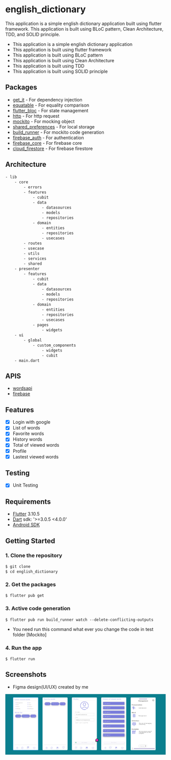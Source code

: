# english_dictionary

<!-- Create a complete descript -->
This application is a simple english dictionary application built using flutter framework. This application is built using BLoC pattern, Clean Architecture, TDD, and SOLID principle.

- This application is a simple english dictionary application
- This application is built using flutter framework
- This application is built using BLoC pattern
- This application is built using Clean Architecture
- This application is built using TDD
- This application is built using SOLID principle

## Packages
- [get_it](https://pub.dev/packages/get_it) - For dependency injection
- [equatable](https://pub.dev/packages/equatable) - For equality comparison
- [flutter_bloc](https://pub.dev/packages/flutter_bloc) - For state management
- [http](https://pub.dev/packages/http) - For http request
- [mockito](https://pub.dev/packages/mockito) - For mocking object
- [shared_preferences](https://pub.dev/packages/shared_preferences) - For local storage
- [build_runner](https://pub.dev/packages/build_runner) - For mockito code generation
- [firebase_auth](https://pub.dev/packages/firebase_auth) - For authentication
- [firebase_core](https://pub.dev/packages/firebase_core) - For firebase core
- [cloud_firestore](https://pub.dev/packages/cloud_firestore) - For firebase firestore


## Architecture
    - lib
        - core
            - errors
            - features
                - cubit
                - data
                    - datasources
                    - models
                    - repositories
                - domain
                    - entities
                    - repositories
                    - usecases
            - routes
            - usecase
            - utils
            - services
            - shared
        - presenter
            - features
                - cubit
                - data
                    - datasources
                    - models
                    - repositories
                - domain
                    - entities
                    - repositories
                    - usecases
                - pages
                    - widgets
        - ui
            - global
                - custom_components
                    - widgets
                    - cubit
        - main.dart
                

## APIS
- [wordsapi](https://www.wordsapi.com/)
- [firebase](https://firebase.google.com/)

## Features
- [x] Login with google
- [X] List of words
- [X] Favorite words
- [X] History words
- [X] Total of viewed words
- [x] Profile
- [X] Lastest viewed words

## Testing
- [X] Unit Testing


## Requirements
- [Flutter](https://flutter.dev/docs/get-started/install) 3.10.5
- [Dart](https://dart.dev/) sdk: '>=3.0.5 <4.0.0'
- [Android SDK](https://developer.android.com/studio)


## Getting Started

### 1. Clone the repository

```shell
$ git clone
$ cd english_dictionary
```

### 2. Get the packages

```shell
$ flutter pub get
```

### 3. Active code generation

```shell
$ flutter pub run build_runner watch --delete-conflicting-outputs
```

- You need run this command what ever you change the code in test folder [Mockito]


### 4. Run the app

```shell
$ flutter run
```

## Screenshots
- Figma design(UI/UX) created by me

![Alt Text](images/figma.png)


